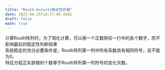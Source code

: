 ```yaml
---
title: "Routh-Hurwitz稳定性判据"
date: 2025-06-25T18:37:08.440Z
draft: false
math: true
---
```


计算Routh阵列时，为了简化计算，可以用一个正数除任一行中的各个数字，而不影响最后的稳定性判断结果  
系统稳定的充分必要条件是，Routh阵列第一列中所有系数具有相同符号，且不能为0。  
特征方程正实部根的个数等于Routh阵列第一列符号的变化次数。